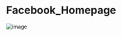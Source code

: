 # Facebook_Homepage

![image](https://github.com/user-attachments/assets/a92f84ab-b46a-4a7c-9c5e-88369e3af895)
